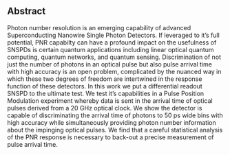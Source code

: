 ## Abstract

Photon number resolution is an emerging capability of advanced Superconducting Nanowire Single Photon Detectors. If leveraged to it’s full potential, PNR capabilty can have a profound impact on the usefulness of SNSPDs is certain quantum applications including linear optical quantum computing, quantum networks, and quantum sensing. Discrimination of not just the number of photons in an optical pulse but also pulse arrival time with high accuracy is an open problem, complicated by the nuanced way in which these two degrees of freedom are intertwined in the response function of these detectors. In this work we put a differential readout SNSPD to the ultimate test. We test it’s capabilities in a Pulse Position Modulation experiment whereby data is sent in the arrival time of optical pulses derived from a 20 GHz optical clock. We show the detector is capable of discriminating the arrival time of photons to 50 ps wide bins with high accuracy while simultaneously providing photon number information about the impinging optical pulses. We find that a careful statistical analysis of the PNR response is necessary to back-out a precise measurement of pulse arrival time.
